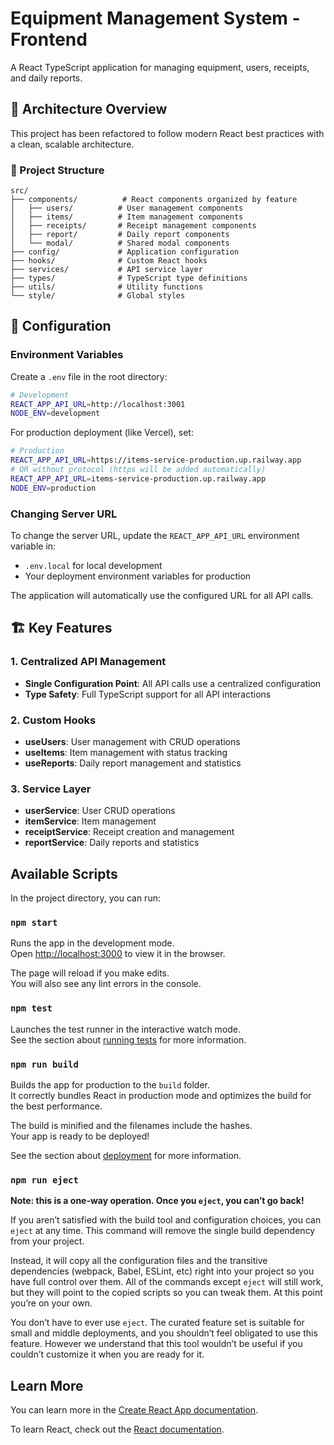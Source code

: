 # Equipment Management System - Frontend

A React TypeScript application for managing equipment, users, receipts, and daily reports.

## 🚀 Architecture Overview

This project has been refactored to follow modern React best practices with a clean, scalable architecture.

### 📁 Project Structure

```
src/
├── components/          # React components organized by feature
│   ├── users/          # User management components
│   ├── items/          # Item management components
│   ├── receipts/       # Receipt management components
│   ├── report/         # Daily report components
│   └── modal/          # Shared modal components
├── config/             # Application configuration
├── hooks/              # Custom React hooks
├── services/           # API service layer
├── types/              # TypeScript type definitions
├── utils/              # Utility functions
└── style/              # Global styles
```

## 🔧 Configuration

### Environment Variables

Create a `.env` file in the root directory:

```bash
# Development
REACT_APP_API_URL=http://localhost:3001
NODE_ENV=development
```

For production deployment (like Vercel), set:
```bash
# Production
REACT_APP_API_URL=https://items-service-production.up.railway.app
# OR without protocol (https will be added automatically)
REACT_APP_API_URL=items-service-production.up.railway.app
NODE_ENV=production
```

### Changing Server URL

To change the server URL, update the `REACT_APP_API_URL` environment variable in:
- `.env.local` for local development
- Your deployment environment variables for production

The application will automatically use the configured URL for all API calls.

## 🏗️ Key Features

### 1. Centralized API Management
- **Single Configuration Point**: All API calls use a centralized configuration
- **Type Safety**: Full TypeScript support for all API interactions

### 2. Custom Hooks
- **useUsers**: User management with CRUD operations
- **useItems**: Item management with status tracking
- **useReports**: Daily report management and statistics

### 3. Service Layer
- **userService**: User CRUD operations
- **itemService**: Item management
- **receiptService**: Receipt creation and management
- **reportService**: Daily reports and statistics

## Available Scripts

In the project directory, you can run:

### `npm start`

Runs the app in the development mode.\
Open [http://localhost:3000](http://localhost:3000) to view it in the browser.

The page will reload if you make edits.\
You will also see any lint errors in the console.

### `npm test`

Launches the test runner in the interactive watch mode.\
See the section about [running tests](https://facebook.github.io/create-react-app/docs/running-tests) for more information.

### `npm run build`

Builds the app for production to the `build` folder.\
It correctly bundles React in production mode and optimizes the build for the best performance.

The build is minified and the filenames include the hashes.\
Your app is ready to be deployed!

See the section about [deployment](https://facebook.github.io/create-react-app/docs/deployment) for more information.

### `npm run eject`

**Note: this is a one-way operation. Once you `eject`, you can’t go back!**

If you aren’t satisfied with the build tool and configuration choices, you can `eject` at any time. This command will remove the single build dependency from your project.

Instead, it will copy all the configuration files and the transitive dependencies (webpack, Babel, ESLint, etc) right into your project so you have full control over them. All of the commands except `eject` will still work, but they will point to the copied scripts so you can tweak them. At this point you’re on your own.

You don’t have to ever use `eject`. The curated feature set is suitable for small and middle deployments, and you shouldn’t feel obligated to use this feature. However we understand that this tool wouldn’t be useful if you couldn’t customize it when you are ready for it.

## Learn More

You can learn more in the [Create React App documentation](https://facebook.github.io/create-react-app/docs/getting-started).

To learn React, check out the [React documentation](https://reactjs.org/).
